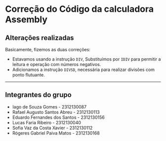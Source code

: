# Correção do Código da calculadora Assembly


## Alterações realizadas

Basicamente, fizemos as duas correções:

- Estavamos usando a instrução `DIV`, Substituímos por `IDIV` para permitir a leitura e operação com números negativos.
- Adicionamos a instrução `DIVSD`, necessária para realizar divisões com ponto flutuante.

---

## Integrantes do grupo

- Iago de Souza Gomes - 2312130087  
- Rafael Augusto Santos Abreu - 2312130113  
- Eduardo Fernandes dos Santos - 2312130156  
- Lucas Faria Ribeiro - 2312130040  
- Sofia Vaz da Costa Xavier - 2312130112  
- Rógeres Gabriel Paiva Matos - 2312130168
